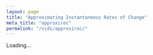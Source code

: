 ```yaml
---
layout: page
title: "Approximating Instantaneous Rates of Change"
meta_title: "approxiroc"
permalink: "/vids/approxiroc/"
---
```



<html>
<head>
<script>

function setCookie(cname,cvalue,exdays) {
    var d = new Date();
    d.setTime(d.getTime() + (exdays*24*60*60*1000));
    var expires = "expires=" + d.toGMTString();
    document.cookie = cname + "=" + cvalue + ";" + expires + ";path=/";
}

function getCookie(cname) {
    var name = cname + "=";
    var decodedCookie = decodeURIComponent(document.cookie);
    var ca = decodedCookie.split(';');
    for(var i = 0; i < ca.length; i++) {
        var c = ca[i];
        while (c.charAt(0) == ' ') {
            c = c.substring(1);
        }
        if (c.indexOf(name) == 0) {
            return c.substring(name.length, c.length);
        }
    }
    return "";
}

function checkCookie() {
    var vidchoice=getCookie("approxiroc");
    if (vidchoice==1){window.location.href = "https://ximera.osu.edu/calcvids2019/in/c/approxiroc";}
    else if (vidchoice==2){window.location.href = "https://ximera.osu.edu/calcvids2019/in/o/approxiroc";}
    else if (vidchoice==3){window.location.href = "https://ximera.osu.edu/calcvids2019/in/v/approxiroc";}
    else if (vidchoice==4){window.location.href = "https://ximera.osu.edu/calcvids2019/nin/c/approxiroc";}
    else if (vidchoice==5){window.location.href = "https://ximera.osu.edu/calcvids2019/nin/o/approxiroc";}
    else if (vidchoice==6){window.location.href = "https://ximera.osu.edu/calcvids2019/nin/v/approxiroc";}
    else {
      var forwardchoice=Math.random();
      if (forwardchoice <= (1/6) ){
        setCookie("approxiroc", 1, 365);
        checkCookie();
        }
      else if (forwardchoice <= (2/6) ){
        setCookie("approxiroc", 2, 365);
        checkCookie();
        }
      else if (forwardchoice <= (3/6) ){
        setCookie("approxiroc", 3, 365);
        checkCookie();
        }
        else if (forwardchoice <= (4/6) ){
          setCookie("approxiroc", 4, 365);
          checkCookie();
          }
          else if (forwardchoice <= (5/6) ){
            setCookie("approxiroc", 5, 365);
            checkCookie();
            }
      else {
        setCookie("approxiroc", 6, 365);
        checkCookie();
        }
      }
}



</script>
</head>
<body onload="checkCookie()">
Loading...
</body>
</html>
